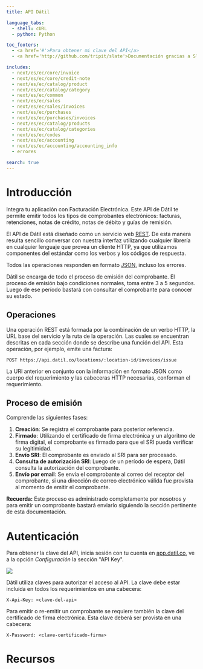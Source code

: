 ```yaml
---
title: API Dátil

language_tabs:
  - shell: cURL
  - python: Python

toc_footers:
  - <a href='#'>Para obtener mi clave del API</a>
  - <a href='http://github.com/tripit/slate'>Documentación gracias a Slate</a>

includes:
  - next/es/ec/core/invoice
  - next/es/ec/core/credit-note
  - next/es/ec/catalog/product
  - next/es/ec/catalog/category
  - next/es/ec/common
  - next/es/ec/sales
  - next/es/ec/sales/invoices
  - next/es/ec/purchases
  - next/es/ec/purchases/invoices
  - next/es/ec/catalog/products
  - next/es/ec/catalog/categories
  - next/es/ec/codes
  - next/es/ec/accounting
  - next/es/ec/accounting/accounting_info
  - errores

search: true
---
```


# Introducción

Integra tu aplicación con Facturación Electrónica. Este API de Dátil te permite
emitir todos los tipos de comprobantes electrónicos: facturas, retenciones,
notas de crédito, notas de débito y guías de remisión.

El API de Dátil está diseñado como un servicio web
[REST](http://en.wikipedia.org/wiki/Representational_State_Transfer).
De esta manera resulta sencillo conversar con nuestra interfaz utilizando
cualquier librería en cualquier lenguaje que provea un cliente HTTP, ya que
utilizamos componentes del estándar como los verbos y los códigos de respuesta.

Todos las operaciones responden en formato [JSON](http://www.json.org/),
incluso los errores.

Dátil se encarga de todo el proceso de emisión del comprobante. El proceso de
emisión bajo condiciones normales, toma entre 3 a 5 segundos. Luego de ese
período bastará con consultar el comprobante para conocer su estado.


## Operaciones

Una operación REST está formada por la combinación de un verbo HTTP, la URL
base del servicio y la ruta de la operación. Las cuales se encuentran descritas
en cada sección donde se describe una función del API.
Esta operación, por ejemplo, emite una factura:

`POST https://api.datil.co/locations/:location-id/invoices/issue`

La URI anterior en conjunto con la información en formato JSON como cuerpo del
requerimiento y las cabeceras HTTP necesarias, conforman el requerimiento.

## Proceso de emisión

Comprende las siguientes fases:

1. __Creación__: Se registra el comprobante para posterior referencia.
2. __Firmado__: Utilizando el certificado de firma electrónica y un algoritmo
de firma digital, el comprobante es firmado para que el SRI pueda verificar
su legitimidad.
3. __Envío SRI__: El comprobante es enviado al SRI para ser procesado.
4. __Consulta de autorización SRI__: Luego de un período de espera, Dátil
consulta la autorización del comprobante.
5. __Envío por email__: Se envía el comprobante al correo del receptor del
comprobante, si una dirección de correo electrónico válida fue provista al
momento de emitir el comprobante.

<aside class="notice">
<strong>Recuerda:</strong> Este proceso es administrado completamente por
nosotros y para emitir un comprobante bastará enviarlo siguiendo la sección
pertinente de esta documentación.
</aside>

# Autenticación

Para obtener la clave del API, inicia sesión con tu cuenta en
[app.datil.co](https://app.datil.co), ve a la opción _Configuración_ la
sección "API Key".

<img src="https://s3-us-west-2.amazonaws.com/static-files/datil-py-blurred-api-key.png">

Dátil utiliza claves para autorizar el acceso al API. La clave debe estar
incluída en todos los requerimientos en una cabecera:

`X-Api-Key: <clave-del-api>`

Para emitir o re-emitir un comprobante se requiere también la clave del certificado
de firma electrónica. Esta clave deberá ser provista en una cabecera:

`X-Password: <clave-certificado-firma>`

# Recursos
